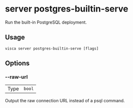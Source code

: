# server postgres-builtin-serve

Run the built-in PostgreSQL deployment.

## Usage

```console
visca server postgres-builtin-serve [flags]
```

## Options

### --raw-url

|      |                   |
| ---- | ----------------- |
| Type | <code>bool</code> |

Output the raw connection URL instead of a psql command.
